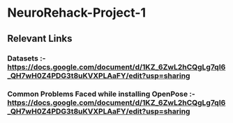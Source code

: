 # NeuroRehack-Project-1

## Relevant Links

### Datasets :- https://docs.google.com/document/d/1KZ_6ZwL2hCQgLg7qI6_QH7wH0Z4PDG3t8uKVXPLAaFY/edit?usp=sharing
### Common Problems Faced while installing OpenPose :- https://docs.google.com/document/d/1KZ_6ZwL2hCQgLg7qI6_QH7wH0Z4PDG3t8uKVXPLAaFY/edit?usp=sharing
